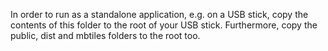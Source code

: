 In order to run as a standalone application, e.g. on a USB stick, copy the contents of this folder to the root of your USB stick. Furthermore, copy the public, dist and mbtiles folders to the root too.